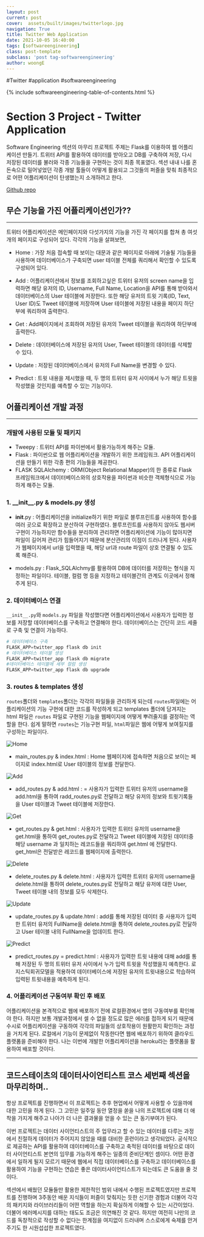 ```yaml
---
layout: post
current: post
cover:  assets/built/images/twitterlogo.jpg
navigation: True
title: Twitter Web Application
date: 2021-10-05 16:40:00
tags: [softwareengineering]
class: post-template
subclass: 'post tag-softwareengineering'
author: woongE
---
```

#Twitter #application #softwareengineering


{% include softwareengineering-table-of-contents.html %}

# Section 3 Project - Twitter Application

Software Engineering 섹션의 마무리 프로젝트 주제는 Flask를 이용하여 웹 어플리케이션 만들기. 트위터 API를 활용하여 데이터를 받아오고 DB를 구축하여 저장, 다시 저장된 데이터를 불러와 각종 기능들을 구현하는 것이 최종 목표였다.
섹션 내내 나를 혼돈속으로 밀어넣었던 각종 개발 툴들이 어떻게 활용되고 그것들의 퍼즐을 맞춰 최종적으로 어떤 어플리케이션이 탄생했는지 소개하려고 한다.

[Github repo](https://github.com/lwoongh38/portfolio "프로젝트링크") 


## 무슨 기능을 가진 어플리케이션인가??
---

트위터 어플리케이션은 메인페이지와 다섯가지의 기능을 가진 각 페이지를 합쳐 총 여섯개의 페이지로 구성되어 있다.
각각의 기능을 살펴보면,

- Home : 가장 처음 접속할 때 보이는 대문과 같은 페이지로 아래에 기술될 기능들을 사용하며 데이터베이스가 구축되면 user 테이블 전체를 쿼리해서 확인할 수 있도록 구성되어 있다.
  
- Add : 어플리케이션에서 정보를 조회하고싶은 트위터 유저의 screen name을 입력하면 해당 유저의 ID, Username, Full Name, Location을 API를 통해 받아와서 데이터베이스의 User 테이블에 저장한다. 또한 해당 유저의 트윗 기록(ID, Text, User ID)도 Tweet 테이블에 저장하며 User 테이블에 저장된 내용을 페이지 하단부에 쿼리하여 출력한다.

- Get : Add페이지에서 조회하여 저장된 유저의 Tweet 테이블을 쿼리하여 하단부에 출력한다.

- Delete : 데이터베이스에 저장된 유저의 User, Tweet 테이블의 데이터를 삭제할 수 있다.

- Update : 저장된 데이터베이스에서 유저의 Full Name을 변경할 수 있다.

- Predict : 트윗 내용을 제시했을 때, 두 명의 트위터 유저 사이에서 누가 해당 트윗을 작성했을 것인지를 예측할 수 있는 기능이다.

## 어플리케이션 개발 과정
---
### 개발에 사용된 모듈 및 패키지
- Tweepy : 트위터 API를 파이썬에서 활용가능하게 해주는 모듈.
- Flask : 파이썬으로 웹 어플리케이션을 개발하기 위한 프레임워크. API 어플리케이션을 만들기 위한 각종 편의 기능들을 제공한다.
- FLASK SQLAlchemy : ORM(Object Relational Mapper)의 한 종류로 Flask 프레임워크에서 데이터베이스와의 상호작용을 파이썬과 비슷한 객체형식으로 가능하게 해주는 모듈.


### 1. \_\_init\_\_.py & models.py 생성

- __init__.py : 어플리케이션을 initialize하기 위한 파일로 블루프린트를 사용하여 함수를 여러 곳으로 확장하고 분산하여 구현하였다. 블루프린트를 사용하지 않아도 웹서버 구현이 가능하지만 함수들을 분리하여 관리하면 어플리케이션에 기능이 많아지면 파일이 길어져 관리가 힘들어지기 때문에 분산관리의 이점이 드러나게 된다.
사용자가 웹페이지에서 url을 입력했을 때, 해당 url과 route 파일이 상호 연결될 수 있도록 해준다.
 
 - models.py : Flask_SQLAlchmy를 활용하여 DB에 데이터를 저장하는 형식을 지정하는 파일이다. 테이블, 컬럼 명 등을 지정하고 테이블간의 관계도 이곳에서 정해주게 된다.
  
### 2. 데이터베이스 연결

`__init__.py`와 `models.py` 파일을 작성했다면 어플리케이션에서 사용자가 입력한 정보를 저장할 데이터베이스를 구축하고 연결해야 한다.
데이터베이스는 간단히 코드 세줄로 구축 및 연결이 가능하다.



```py
# 데이터베이스 구축
FLASK_APP=twitter_app flask db init
# 데이터베이스 테이블 생성
FLASK_APP=twitter_app flask db migrate
#데이터베이스 테이블에 세부 컬럼 생성
FLASK_APP=twitter_app flask db upgrade

```


### 3. routes & templates 생성

`routes`폴더와 `templates`폴더는 각각의 파일들을 관리하게 되는데 `routes`파일에는 어플리케이션의 기능 구현에 대한 코드를 작성하게 되고 templates 폴더에 담겨지는 html 파일은 `routes` 파일로 구현된 기능을 웹페이지에 어떻게 뿌려줄지를 결정하는 역할을 한다.
쉽게 말하면 `routes`는 기능구현 파일, `html`파일은 웹에 어떻게 보여질지를 구성하는 파일이다. 

![Home](https://user-images.githubusercontent.com/70134676/102013133-8ec8ab00-3d91-11eb-90db-f038ff1e5a65.png)

- main_routes.py & index.html : Home 웹페이지에 접속하면 처음으로 보이는 페이지로 index.html로 User 테이블의 정보를 전달한다. 

![Add](https://user-images.githubusercontent.com/70134676/102013282-5b3a5080-3d92-11eb-8050-4d9dc4095b43.png)

- add_routes.py & add.html : = 사용자가 입력한 트위터 유저의 username을 add.html을 통하여 radd_routes.py로 전달하고 해당 유저의 정보와 트윗기록들을 User 테이블과 Tweet 테이블에  저장한다.

![Get](https://user-images.githubusercontent.com/70134676/102013390-35fa1200-3d93-11eb-85f0-2691ea5b5790.png)

- get_routes.py & get.html : 사용자가 입력한 트위터 유저의 username을 get.html을 통하여 get_routes.py로 전달하고 Tweet 테이블에 저장된 데이터중 해당 username 과 일치하는 레코드들을 쿼리하여 get.html 에 전달한다. get_html은 전달받은 레코드를 웹페이지에 출력한다.

![Delete](https://user-images.githubusercontent.com/70134676/102013503-f4b63200-3d93-11eb-8042-7e5f4c7bbd1c.png)

- delete_routes.py & delete.html :  사용자가 입력한 트위터 유저의 username을 delete.html을 통하여 delete_routes.py로 전달하고 해당 유저에 대한 User, Tweet 테이블 내의 정보를 모두 삭제한다.

![Update](https://user-images.githubusercontent.com/70134676/102013538-2deea200-3d94-11eb-9f70-cd9d68447f29.png)

- update_routes.py & update.html : add를 통해 저장된 데이터 중 사용자가 입력한 트위터 유저의 FullName을 delete.html을 통하여 delete_routes.py로 전달하고 User 테이블 내의 FullName을 업데이트 한다.

![Predict](https://user-images.githubusercontent.com/70134676/102013636-c5ec8b80-3d94-11eb-873a-d4835b9f2bb7.png)

- predict_routes.py = predict.html : 사용자가 입력한 트윗 내용에 대해 add를 통해 저장된 두 명의 트위터 유저 사이에서 누가 입력 트윗을 작성했을지 예측한다.
로지스틱회귀모델을 적용하여 데이터베이스에 저장된 유저의 트윗내용으로 학습하여 입력된 트윗내용을 예측하게 된다.

### 4. 어플리케이션 구동여부 확인 후 배포
어플리케이션을 본격적으로 웹에 배포하기 전에 로컬환경에서 앱의 구동여부를 확인해야 한다.
하지만 보통 개발과정에서 셀 수 없을 정도로 많은 에러를 접하게 되기 때문에 수시로 어플리케이션을 구동하여 각각의 파일들의 상호작용이 원활한지 확인하는 과정을 거치게 된다.
로컬에서 기능이 문제없이 작동한다면 웹에 배포하기 위하여 클라우드 플랫폼을 준비해야 한다.
나는 이번에 개발한 어플리케이션을 heroku라는 플랫폼을 활용하여 배포할 것이다.


---
## 코드스테이츠의 데이터사이언티스트 코스 세번째 섹션을 마무리하며..

항상 프로젝트를 진행하면서 이 프로젝트는 추후 현업에서 어떻게 사용할 수 있을까에 대한 고민을 하게 된다. 그 고민은 일주일 동안 열정을 쏟을 나의 프로젝트에 대해 더 애착을 가지게 해주고 나아가 더 나은 결과물을 얻을 수 있는 큰 동기부여가 된다.

이번 프로젝트는 데이터 사이언티스트의 주 업무라고 할 수 있는 데이터를 다루는 과정에서 친절하게 데이터가 주어지지 않았을 때를 대비한 훈련이라고 생각되었다. 공식적으로 제공하는 API를 활용하여 데이터베이스를 구축하고 축적된 데이터를 바탕으로 데이터 사이언티스트 본연의 임무를 가능하게 해주는 일종의 준비단계인 셈이다. 어떤 환경에서 일하게 될지 모르기 때문에 웹에서 직접 데이터베이스를 구축하고 데이터베이스를 활용하여 기능을 구현하는 연습은 좋은 데이터사이언티스트가 되는데도 큰 도움을 줄 것이다.

섹션에서 배웠던 모듈들만 활용한 제한적인 범위 내에서 수행된 프로젝트였지만 프로젝트를 진행하며 3주동안 배운 지식들이 퍼즐이 맞춰지는 듯한 신기한 경험과 더불어 각각의 패키지와 라이브러리들이 어떤 역할을 하는지 확실하게 이해할 수 있는 시간이었다. 더불어 에러메시지를 대하는 태도도 조금은 의연해진 것 같다. 하지만 여전히 나만의 코드를 독창적으로 작성할 수 없다는 한계점을 여지없이 드러내며 스스로에게 숙제를 안겨주기도 한 시원섭섭한 프로젝트였다.